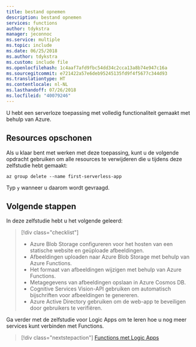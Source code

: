```yaml
---
title: bestand opnemen
description: bestand opnemen
services: functions
author: tdykstra
manager: jeconnoc
ms.service: multiple
ms.topic: include
ms.date: 06/25/2018
ms.author: tdykstra
ms.custom: include file
ms.openlocfilehash: 1c4aaf7afd9fbc54dd34c2cca13a8b74e947c16a
ms.sourcegitcommit: e721422a57e6deb95245135fd9f4f5677c344d93
ms.translationtype: HT
ms.contentlocale: nl-NL
ms.lasthandoff: 07/26/2018
ms.locfileid: "40079246"
---
```

U hebt een serverloze toepassing met volledig functionaliteit gemaakt met behulp van Azure.

## <a name="clean-up-resources"></a>Resources opschonen

Als u klaar bent met werken met deze toepassing, kunt u de volgende opdracht gebruiken om alle resources te verwijderen die u tijdens deze zelfstudie hebt gemaakt:

```azurecli
az group delete --name first-serverless-app
```

Typ `y` wanneer u daarom wordt gevraagd.  

## <a name="next-steps"></a>Volgende stappen

In deze zelfstudie hebt u het volgende geleerd:
> [!div class="checklist"]
> * Azure Blob Storage configureren voor het hosten van een statische website en geüploade afbeeldingen.
> * Afbeeldingen uploaden naar Azure Blob Storage met behulp van Azure Functions.
> * Het formaat van afbeeldingen wijzigen met behulp van Azure Functions.
> * Metagegevens van afbeeldingen opslaan in Azure Cosmos DB.
> * Cognitive Services Vision-API gebruiken om automatisch bijschriften voor afbeeldingen te genereren.
> * Azure Active Directory gebruiken om de web-app te beveiligen door gebruikers te verifiëren.

Ga verder met de zelfstudie voor Logic Apps om te leren hoe u nog meer services kunt verbinden met Functions. 

> [!div class="nextstepaction"]
> [Functions met Logic Apps](https://docs.microsoft.com/azure/azure-functions/functions-twitter-email)